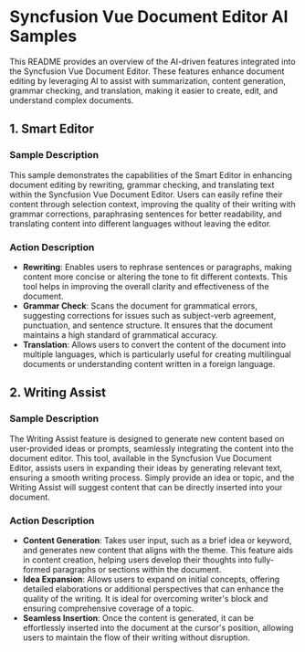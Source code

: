 # Syncfusion Vue Document Editor AI Samples

This README provides an overview of the AI-driven features integrated into the Syncfusion Vue Document Editor. These features enhance document editing by leveraging AI to assist with summarization, content generation, grammar checking, and translation, making it easier to create, edit, and understand complex documents.

## 1. Smart Editor

### Sample Description

This sample demonstrates the capabilities of the Smart Editor in enhancing document editing by rewriting, grammar checking, and translating text within the Syncfusion Vue Document Editor. Users can easily refine their content through selection context, improving the quality of their writing with grammar corrections, paraphrasing sentences for better readability, and translating content into different languages without leaving the editor.

### Action Description

- **Rewriting**: Enables users to rephrase sentences or paragraphs, making content more concise or altering the tone to fit different contexts. This tool helps in improving the overall clarity and effectiveness of the document.
- **Grammar Check**: Scans the document for grammatical errors, suggesting corrections for issues such as subject-verb agreement, punctuation, and sentence structure. It ensures that the document maintains a high standard of grammatical accuracy.
- **Translation**: Allows users to convert the content of the document into multiple languages, which is particularly useful for creating multilingual documents or understanding content written in a foreign language.

## 2. Writing Assist

### Sample Description

The Writing Assist feature is designed to generate new content based on user-provided ideas or prompts, seamlessly integrating the content into the document editor. This tool, available in the Syncfusion Vue Document Editor, assists users in expanding their ideas by generating relevant text, ensuring a smooth writing process. Simply provide an idea or topic, and the Writing Assist will suggest content that can be directly inserted into your document.

### Action Description

- **Content Generation**: Takes user input, such as a brief idea or keyword, and generates new content that aligns with the theme. This feature aids in content creation, helping users develop their thoughts into fully-formed paragraphs or sections within the document.
- **Idea Expansion**: Allows users to expand on initial concepts, offering detailed elaborations or additional perspectives that can enhance the quality of the writing. It is ideal for overcoming writer's block and ensuring comprehensive coverage of a topic.
- **Seamless Insertion**: Once the content is generated, it can be effortlessly inserted into the document at the cursor's position, allowing users to maintain the flow of their writing without disruption.
